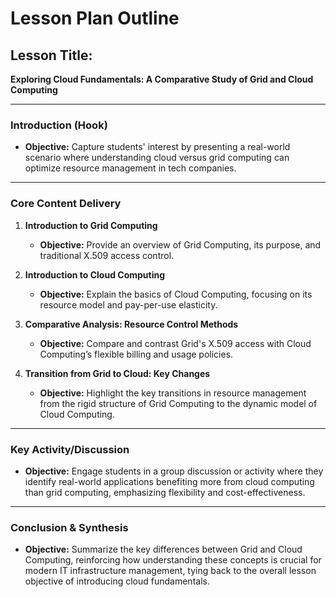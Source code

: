 # Lesson Plan Outline

## Lesson Title:
**Exploring Cloud Fundamentals: A Comparative Study of Grid and Cloud Computing**

---

### Introduction (Hook)
- **Objective:** Capture students' interest by presenting a real-world scenario where understanding cloud versus grid computing can optimize resource management in tech companies.

---

### Core Content Delivery
1. **Introduction to Grid Computing**
   - **Objective:** Provide an overview of Grid Computing, its purpose, and traditional X.509 access control.
   
2. **Introduction to Cloud Computing**
   - **Objective:** Explain the basics of Cloud Computing, focusing on its resource model and pay-per-use elasticity.

3. **Comparative Analysis: Resource Control Methods**
   - **Objective:** Compare and contrast Grid's X.509 access with Cloud Computing’s flexible billing and usage policies.

4. **Transition from Grid to Cloud: Key Changes**
   - **Objective:** Highlight the key transitions in resource management from the rigid structure of Grid Computing to the dynamic model of Cloud Computing.

---

### Key Activity/Discussion
- **Objective:** Engage students in a group discussion or activity where they identify real-world applications benefiting more from cloud computing than grid computing, emphasizing flexibility and cost-effectiveness.

---

### Conclusion & Synthesis
- **Objective:** Summarize the key differences between Grid and Cloud Computing, reinforcing how understanding these concepts is crucial for modern IT infrastructure management, tying back to the overall lesson objective of introducing cloud fundamentals.